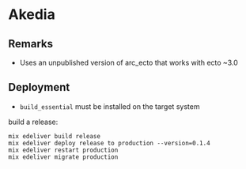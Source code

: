 # Akedia

## Remarks

* Uses an unpublished version of arc_ecto that works with ecto ~3.0

## Deployment

* `build_essential` must be installed on the target system

build a release:

```
mix edeliver build release
mix edeliver deploy release to production --version=0.1.4
mix edeliver restart production
mix edeliver migrate production
```
